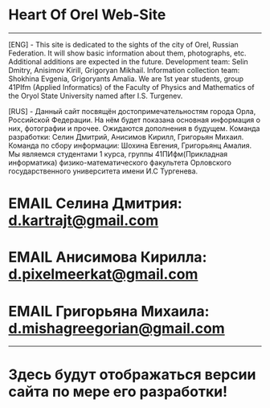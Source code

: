 # Heart Of Orel Web-Site
___________________________________________________________________________
[ENG] - This site is dedicated to the sights of the city of Orel, Russian Federation. It will show basic information about them, photographs, etc. Additional additions are expected in the future.
Development team: Selin Dmitry, Anisimov Kirill, Grigoryan Mikhail.
Information collection team: Shokhina Evgenia, Grigoryants Amalia.
We are 1st year students, group 41PIfm (Applied Informatics) of the Faculty of Physics and Mathematics of the Oryol State University named after I.S. Turgenev.

[RUS] - Данный сайт посвящён достопримечательностям города Орла, Российской Федерации. На нём будет показана основная информация о них, фотографии и прочее. Ожидаются дополнения в будущем.
Команда разработки: Селин Дмитрий, Анисимов Кирилл, Григорьян Михаил.
Команда по сбору информации: Шохина Евгения, Григорьянц Амалия.
Мы являемся студентами 1 курса, группы 41ПИфм(Прикладная информатика) физико-математического факультета Орловского государственного университета имени И.С Тургенева.

# EMAIL Селина Дмитрия: d.kartrajt@gmail.com
# EMAIL Анисимова Кирилла: d.pixelmeerkat@gmail.com
# EMAIL Григорьяна Михаила: d.mishagreegorian@gmail.com
________________________________________________________________________________

# Здесь будут отображаться версии сайта по мере его разработки!
